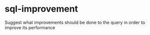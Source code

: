 # sql-improvement
Suggest what improvements should be done to the query in order to improve its performance
